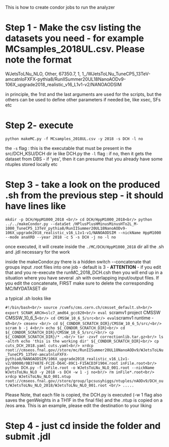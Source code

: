 This is how to create condor jobs to run the analyzer

# Step 1 - Make the csv listing the datasets you need - for example MCsamples_2018UL.csv. Please note the format

WJetsToLNu_NLO, Other, 67350.7, 1, 1,,/WJetsToLNu_TuneCP5_13TeV-amcatnloFXFX-pythia8/RunIISummer20UL18NanoAODv9-106X_upgrade2018_realistic_v16_L1v1-v2/NANOAODSIM

in principle, the 1rst and the last arguments are used for the scripts, but the others can be used to define other parameters if needed be, like xsec, SFs etc

# Step 2- execute

`python makeMC.py -f MCsamples_2018UL.csv -y 2018 -s DCH -l no`

the `-s` flag : this is the executable that must be present in the src/DCH_KSU/DCH dir ie like DCH.py
the `-l` flag : if no, then it gets the dataset from DBS - if 'yes', then it can presume that you already have some ntuples stored locally etc


# Step 3 - take a look on the produced .sh from the previous step - it should have lines like
`mkdir -p DCH/HppM1000_2018 <br/>
cd DCH/HppM1000_2018<br/>
python ../../makeCondor.py --dataSet /HPlusPlusHMinusMinusHTo2L_M-1000_TuneCP5_13TeV_pythia8/RunIISummer20UL18NanoAODv9-106X_upgrade2018_realistic_v16_L1v1-v1/NANOAODSIM --nickName HppM1000 --mode anaXRD --year 2018 -c 5 -s DCH -j no -l no`

once executed, it will create inside the `./MC/DCH/HppM1000_2018` dir all the .sh and .jdl necessary for the work

inside the makeCondor.py there is a hidden switch --concatenate that groups input .root files into one job - default is 3 - **ATTENTION** - if you edit that and you re-execute the  runMC_2018_DCH.csh then you will end up in a situation where you have several .sh with overlapping input/output files. If you edit the concatenate, FIRST make sure to delete the corresponding MC/MYDATASET dir

a typical .sh looks like

`#!/bin/bash<br/>
source /cvmfs/cms.cern.ch/cmsset_default.sh<br/>
export SCRAM_ARCH=slc7_amd64_gcc820<br/>
eval `scramv1 project CMSSW CMSSW_10_6_5` <br/>
cd CMSSW_10_6_5/src<br/>
eval `scramv1 runtime -sh` <br/>
cmsenv <br/>
cd ${_CONDOR_SCRATCH_DIR}/CMSSW_10_6_5/src/<br/>
scram b -j 4<br/>
echo ${_CONDOR_SCRATCH_DIR}<br/>
cd ${_CONDOR_SCRATCH_DIR}/CMSSW_10_6_5/src/<br/>
cp ${_CONDOR_SCRATCH_DIR}/* .<br/>
tar -zxvf correctionlib.tar.gz<br/>
ls -altrh
echo 'this is the working dir' ${_CONDOR_SCRATCH_DIR}<br/>
cp cuts_DCH_2018.yaml cuts.yaml<br/>
xrdcp  root://cmseos.fnal.gov//store/mc/RunIISummer20UL18NanoAODv9/WJetsToLNu_TuneCP5_13TeV-amcatnloFXFX-pythia8/NANOAODSIM/106X_upgrade2018_realistic_v16_L1v1-v2/80000/0B37487E-FC2E-D64C-89C1-F15ACD3F1904.root inFile.root<br/>
python DCH.py -f inFile.root -o WJetsToLNu_NLO_001.root --nickName WJetsToLNu_NLO -y 2018 -s DCH -w 1 -j no<br/>
rm inFile*.root<br/>
xrdcp WJetsToLNu_NLO_001.ntup root://cmseos.fnal.gov//store/group/lpcsusyhiggs/ntuples/nAODv9/DCH_out/WJetsToLNu_NLO_2018/WJetsToLNu_NLO_001.root <br/>
.....
`

Please Note, that each file is copied, the DCH.py is executed (-w 1 flag also saves the genWeights in a TH1F in the final file) and the .ntup is copied on a /eos area. This is an example, please edit the destination to your liking


# Step 4 - just cd inside the folder and submit .jdl 

